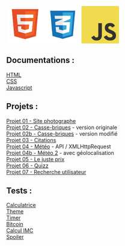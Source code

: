 <img src="https://github.com/frmi2018/frmi2018/blob/main/assets/logos/html.png" width="100"/><img src="https://github.com/frmi2018/frmi2018/blob/main/assets/logos/css.png" width="100"/><img src="https://github.com/frmi2018/frmi2018/blob/main/assets/logos/js.png" width="100"/>

## Documentations :

[HTML](https://www.w3schools.com/tags/default.asp)  
[CSS](https://www.w3schools.com/cssref/default.asp)  
[Javascript](https://www.w3schools.com/jsref/default.asp)

## Projets :

[Projet 01 - Site photographe](http://frmi.free.fr/perso/project01/index.html)  
[Projet 02 - Casse-briques](http://frmi.free.fr/perso/project02/breakout.html) - version originale  
[Projet 02b - Casse-briques](http://frmi.free.fr/perso/project02/exercice2.html) - version modifié  
[Projet 03 - Citations](http://frmi.free.fr/perso/project03/citations.html)  
[Projet 04 - Météo](http://frmi.free.fr/perso/project04/meteo.html) - API / XMLHttpRequest  
[Projet 04b - Météo 2](http://frmi.free.fr/perso/project04/meteo2.html) - avec géolocalisation  
[Projet 05 - Le juste prix](http://frmi.free.fr/perso/project05/justePrix.html)  
[Projet 06 - Quizz](http://frmi.free.fr/perso/project06/index.html)  
[Projet 07 - Recherche utilisateur](http://frmi.free.fr/perso/project07/index.html)

## Tests :

[Calculatrice](http://frmi.free.fr/perso/tests/calculatrice.html)  
[Theme](http://frmi.free.fr/perso/tests/theme.html)  
[Timer](http://frmi.free.fr/perso/tests/timer.html)  
[Bitcoin](http://frmi.free.fr/perso/tests/bitcoin.html)  
[Calcul IMC](http://frmi.free.fr/perso/tests/calculerIMC.html)  
[Spoiler](http://frmi.free.fr/perso/tests/spoiler.html)
